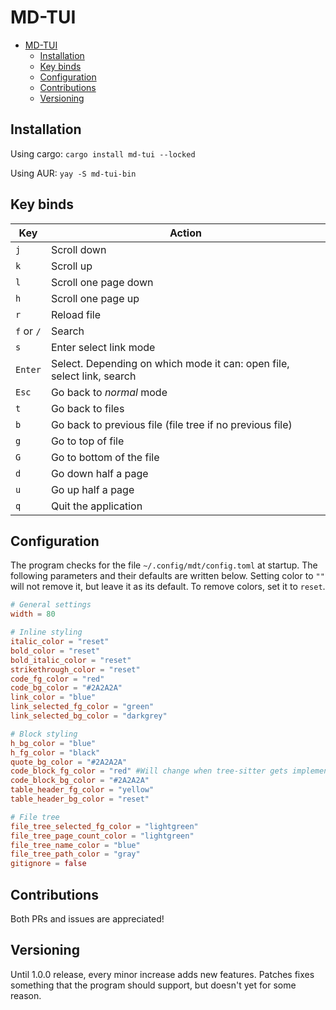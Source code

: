 # MD-TUI

<!--toc:start-->

- [MD-TUI](#md-tui)
  - [Installation](#installation)
  - [Key binds](#key-binds)
  - [Configuration](#configuration)
  - [Contributions](#contributions)
  - [Versioning](#versioning)

<!--toc:end-->

## Installation

Using cargo: `cargo install md-tui --locked`

Using AUR: `yay -S md-tui-bin`

## Key binds

| Key        | Action                                                                 |
| ---------- | ---------------------------------------------------------------------- |
| `j`        | Scroll down                                                            |
| `k`        | Scroll up                                                              |
| `l`        | Scroll one page down                                                   |
| `h`        | Scroll one page up                                                     |
| `r`        | Reload file                                                            |
| `f` or `/` | Search                                                                 |
| `s`        | Enter select link mode                                                 |
| `Enter`    | Select. Depending on which mode it can: open file, select link, search |
| `Esc`      | Go back to _normal_ mode                                               |
| `t`        | Go back to files                                                       |
| `b`        | Go back to previous file (file tree if no previous file)               |
| `g`        | Go to top of file                                                      |
| `G`        | Go to bottom of the file                                               |
| `d`        | Go down half a page                                                    |
| `u`        | Go up half a page                                                      |
| `q`        | Quit the application                                                   |

## Configuration

The program checks for the file `~/.config/mdt/config.toml` at startup. The
following parameters and their defaults are written below. Setting color to `""`
will not remove it, but leave it as its default. To remove colors, set it to
`reset`.

```toml
# General settings
width = 80

# Inline styling
italic_color = "reset"
bold_color = "reset"
bold_italic_color = "reset"
strikethrough_color = "reset"
code_fg_color = "red"
code_bg_color = "#2A2A2A"
link_color = "blue"
link_selected_fg_color = "green"
link_selected_bg_color = "darkgrey"

# Block styling
h_bg_color = "blue"
h_fg_color = "black"
quote_bg_color = "#2A2A2A"
code_block_fg_color = "red" #Will change when tree-sitter gets implemented
code_block_bg_color = "#2A2A2A"
table_header_fg_color = "yellow"
table_header_bg_color = "reset"

# File tree
file_tree_selected_fg_color = "lightgreen"
file_tree_page_count_color = "lightgreen"
file_tree_name_color = "blue"
file_tree_path_color = "gray"
gitignore = false
```

## Contributions

Both PRs and issues are appreciated!

## Versioning

Until 1.0.0 release, every minor increase adds new features. Patches fixes
something that the program should support, but doesn't yet for some reason.
